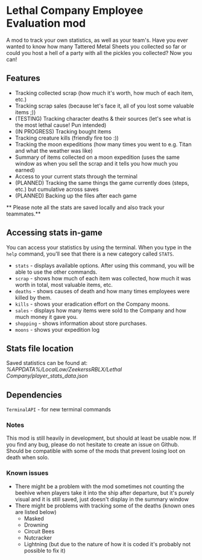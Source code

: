 # Lethal Company Employee Evaluation mod

A mod to track your own statistics, as well as your team's. Have you ever wanted to know how many Tattered Metal Sheets you collected so far or could you host a hell of a party with all the pickles you collected? Now you can!

## Features
- Tracking collected scrap (how much it's worth, how much of each item, etc.)
- Tracking scrap sales (because let's face it, all of you lost some valuable items ;))
- (TESTING) Tracking character deaths & their sources (let's see what is the most lethal cause! Pun intended)
- (IN PROGRESS) Tracking bought items
- Tracking creature kills (friendly fire too :))
- Tracking the moon expeditions (how many times you went to e.g. Titan and what the weather was like)
- Summary of items collected on a moon expedition (uses the same window as when you sell the scrap and it tells you how much you earned)
- Access to your current stats through the terminal
- (PLANNED) Tracking the same things the game currently does (steps, etc.) but cumulative across saves
- (PLANNED) Backing up the files after each game

** Please note all the stats are saved locally and also track your teammates.**

## <a name="access-terminal"></a>Accessing stats in-game
You can access your statistics by using the terminal.
When you type in the `help` command, you'll see that there is a new category called `STATS`.
- `stats` - displays available options. After using this command, you will be able to use the other commands.
- `scrap` - shows how much of each item was collected, how much it was worth in total, most valuable items, etc.
- `deaths` - shows causes of death and how many times employees were killed by them.
- `kills` - shows your eradication effort on the Company moons.
- `sales` - displays how many items were sold to the Company and how much money it gave you.
- `shopping` - shows information about store purchases.
- `moons` - shows your expedition log

## Stats file location
Saved statistics can be found at: 
*%APPDATA%/LocalLow/ZeekerssRBLX/Lethal Company/player_stats_data.json*

## Dependencies
`TerminalAPI` - for new terminal commands

### Notes
This mod is still heavily in development, but should at least be usable now. If you find any bug, please do not hesitate to create an issue on Github.
Should be compatible with some of the mods that prevent losing loot on death when solo.

### Known issues
- There might be a problem with the mod sometimes not counting the beehive when players take it into the ship after departure, but it's purely visual and it is still saved, just doesn't display in the summary window
- There might be problems with tracking some of the deaths (known ones are listed below)
    - Masked
    - Drowning
    - Circuit Bees
    - Nutcracker
    - Lightning (but due to the nature of how it is coded it's probably not possible to fix it)
